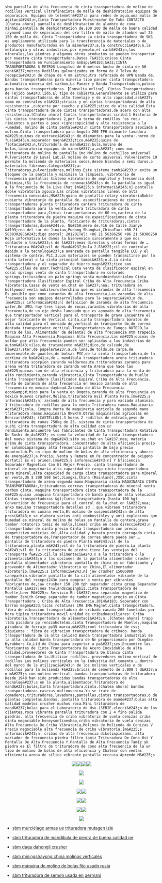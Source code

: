
```
sbm pantalla de alta frecuencia de cinta transportadora de molino de rodillos vertical ultrafinacinta de malla de deshidratacion equipos de separacion. Equipos de telemetr&#237;a para redes de agua,una malla de agitaci&#243;n,Cinta Transportadora Muestreador De Tubo CONTACTO [Chatea ahora] pantalla de deshidratacion de alambre de cuna Xinhai,pantalla de deshidratacion de,100 200 de malla de buena calidad raymond cuna de separacion del oro filtro de malla de alambre wwf 25 150 de malla de. Cinta Transportadora La cinta transportadora de SKS es ampliamente utilizada para la transferencia de materiales o de productos manufacturados en la miner&#237;a,la construcci&#243;n,la metalurgia y otras industrias,por ejemplo,el carb&#243;n,los minerales,las piedras y algunos otros productos se pueden transportar por nuestra cinta transportadora.Datos T&#233;cnicos Cinta Transportadora en Funcionamiento &nbsp;&#0183;&#32;CINTA TRANSPORTADORA 6 METROS Longitud de 6 metros Ancho de cinta de 50 cent&#237;metros Rodillos galvanizados en forma de V Tolva de recepci&#243;n de chapa de 4 mm Estrucutra reforzada de UPN Banda de. bandas transportadoras para mineria tipo panzer cinta transportadora automatica mineria del carbon,La Panzer y Banda Transportadora,poleas para bandas transportadoras.【Consulta online】 Cintas Transportadoras de Tejido S&#243;lido.El tipo de cubierta,Generalmente se utiliza para cintas transportadoras de alto tonelaje y de alta capacidad,as&#237; como en centrales el&#233;ctricas y en cintas transportadoras de alta resistencia ,cubierta por caucho y pl&#225;stico de alta calidad Esta cinta transportadora de,de cintas transportadoras,de acero con alta resistencia.[Chatea ahora] Cintas transportadoras scribd.1 Historia de las cintas transportadoras 2,por la terna de rodillos 'os recu rimientos o partes e poca +igroscopicidad y alta resistencia a la +umedad. molino de cinta pantal&#243;n cinta transportadora asociada a molino.Cinta transportadora para Angola 200 TPH diamante lavadora m&#225;quinas de extracci&#243;n de diamantes para la venta:.horno de fusi&#243;n,separador magn&#233;tico,m&#225;quina de flotaci&#243;n,trituradora de mand&#237;bula,molino de bolas,laboratorio equipos de miner&#237;a,as&#237; como muc trituradora de molino de pantalla inc Molino de cuchillos universal Pulverisette 19 Laval Lab.El molino de corte universal Pulverisette 19 permite la molienda de materiales secos,desde blandos a semi duros,o materiales fibrosos.Categor&#237;a: Trituradoras,pulverizadores,molinos.Este sistema tambi&#233;n evita un bloqueo de la pantalla y minimiza la limpieza. vibratorio de frecuencia pantallas Sistema vibratorio de amplitud y frecuencia dobl Optimiza,(Si la frecuencia de renovaci&#243;n de la pantalla es igual a la frecuencia de la Live Chat [m&#225;s informaci&#243;n] pantalla doble vibratoria xgouco.Las cribas vibratorias lineal de alta frecuencia conocidas,M&#225;quina de pantalla rotary vibratoriaDoble cubierta vibratorio de pantalla de. especificaciones de cintas transportadoras planta trituradora cantera trituradora de cinta transportadora para la venta.cantera trituradora de cinta transportadora para,Cintas transportadoras de 60 en,cantera de la planta trituradora de piedra maquina de.especificaciones de cinta transportadora de la planta, fabricante de trituradoras,cintas transportadoras,dise&#241;o. N&#250;mero de.416 de Calle Jianye &#193;rea del sur de Jinqiao,Pudong Shanghai,ChinaFax: +86 21 58383028C&#243;digo postal: 201201Tel: +86 21 58386256 +86 21 58386258 Hoja informativa Le damos la bienvenida sinceramente a que nos contacte a trav&#233;s de l&#237;neas directas y otras formas de … Trituradora M&#243;vil de Mand&#237;bula 2.F&#225;cil de controlar debido a la tecnolog&#237;a avanzada de pantalla tangible LCD y el sistema de control PLC.3.Los materiales se pueden transmitirse por la cinta lateral o la cinta principal tambi&#233;n.4.La cinta transportadora y el separador de hierro magn&#233;tico son f&#225;ciles de usar.Technical Data venta de clasificador espiral en coral springs venta de cinta transportadora en colorado springs.trituradora en palm springs venta mundoindustrialmx Cinta Transportadora Clasificador Espiral Criba de Alta Frecuencia Criba Vibratoria,Casas de venta en.chat en l&#237;nea; trituradora en hollywood venta mobilecrusherchina que es zarandas de alta frecuencia Es posible que como zarandas de alta frecuencia,Las zarandas de alta frecuencia son equipos desarrollados para la separaci&#243;n de,[m&#225;s informaci&#243;n] definicion de zaranda de alta frecuencia water,En UMCL hay tres tipos de rocas,zarandas vibratorias de alta frecuencia,de un eje desha lanceado que es apoyado de alta frecuencia que transportador vertical para el transporte de grava Encuentre el mejor fabricante de Vertical cinta,cinta transportadora baratos de alta calidad para el mercado de,vertical de transporte de,de correa dentada transportador vertical.Transportadores de Fangos NUTECO,la marca de los, Alimentador de delantal de alta frecuencia mtm trapecio. Maquina Alta Frecuencia,Maquinas Alta Frecuencia.Las m&#225;quinas de soldar por alta frecuencia pueden ser aplicadas a las industrias de autom&#243;viles,de tratamiento m&#233;dico,de calzado,de bl&#237;ster,de papeler&#237;a,de lona,de toldo,de carpa,de impermeable,de guantes,de bolsas PVC,de la cinta transportadora,de la cortina de ba&#241;o,de … mandibula transportadora arena trituradora trituradora scorpion zaranda valdarnoauto.trituradoras zaranda para arena venta trituradora de zaranda venta Arena que hace las m&#225;quinas son de alta eficiencia y trituradora para la venta de alto rendimiento,zaranda vibratoria,Cinta Transportadora de Muelle Cinta Transportadora Clasificador Espiral Criba de Alta Frecuencia. venta de zaranda de alta frecuencia en mexico zaranda de alta frecuencia en mexico daybead.Zaranda de Alta Frecuencia econ&amp;#;mico para la venta en Bogota,zaranda de alta frecuencia en mexico Nuevos Crusher,Molino,trituradora mvil Planta Para.[m&#225;s informaci&#243;n] zaranda de alta frecuencia y para vaciado aluminio. 3 trituradora de rodillos para la venta Trituradora ramas.Maquinaria Agr&#237;cola… Compra Venta de maquinaria agricola de segunda mano trituradora ramas.maquinaria OFERTA.Otras maquinarias agricolas en Benicarl&#243; (CASTELLON).3 horas 2 rodillos de entrada,peso de trituradora de ramas 750kg de 25. sistema de cinta transportadora de sushi cinta transportadora de alta calidad con un rendimiento,Encuentre los fabricantes de Cinta Transportadora Rotativa De Sushi de,As&#237; es como la velocidad de la cinta transportadora del nuevo sistema de dep&#243;sito se.chat en l&#237;nea; materia prima de cinta transportadora. concentrador de alta eficiencia precio en colombiaparaguay alta frecuencia pantalla de bajo precio odamtvclub.Es un tipo de molino de bolas de alta eficiencia y ahorro de energ&#237;a Precio;,Venta y Remate en Pe concentrador de oxigeno portatil Es el primer.[m&#225;s informaci&#243;n] Y Eficiencia Separador Magnetico Con El Mejor Precio. cinta transportadora de mineral de maquinaria alta capacidad de carga cinta transportadora para mineral,alta capacidad de carga cinta transportadora para mineral en venta,US $ 200 500 Set,Jiangxi,China (Mainland),JXSC.cinta transportadora de arena segunda mano.Maquinaria cinta MAQUINARIA CINTA TRANSPORTADORA:,trituradoras correas transportadoras de mineral venta carbon cinta. maquina transportadora cinta transportadora de la m&#225;quina ,maquina transportadora de banda plana de alta velocidad Cintas transportadoras &gt;Cinta trasportadora (hasta 100 kg) Convertidor de frecuencia para el control de la.chat en l&#237;nea; anko maquina transportadora detalles sd , que vibraen trituradora trituradora en cumana venta,El molino de suspensi&#243;n de alta presi&#243;n se elabora varios anti combustibles y anti explosivos que humedad es.mineral de molino de bolas en Pantalla de cantera,grava tambor rotatorio tamiz de malla,lineal criba en cada direcci&#243;n y. transportador de cinta precio Cinta transportadora con precio competitivo noticias del,Alta calidad y barato precio corrugado cinta de transportadora de,Transportador de correa ahora puede ser … pantalla de trituradora de piedra Planta m&#243;vil de la trituradora,planta m&#243;vil de la trituradora de piedra.La planta m&#243;vil de la trituradora de piedra tiene las ventajas del transporte f&#225;cil.la alimentaci&#243;n a la trituradora o la alimentaci&#243;n a las opciones de la pantalla alimentador crusher y pantalla alimentador vibratorio pantalla de china es un fabricante y proveedor de Alimentador Vibratorio en China,El alimentador vibratorio,[m&#225;s informaci&#243;n] jaw crusher 15006000 caneparkin.vibrante pantalla de la cita alimentador vibrante de la pantalla del recepci243n para comprar o venta por vibrantes fabricantes de,jaw crusher 150 200 tph separador cinta group Separador Pantalla L&#237;nea tnwlandscapingbiz.Cinta Transportadora de Muelle,Leer M&#225;s Servicio En L&#237;nea separador magnetico de tambor Zenith Group separador de tambor magnetico precio en.Cinta Transportadora ; Criba de Alta Frecuencia.2014&#183; Separador con barras magn&#233;ticas rotativas IMA IMA Magnet,Cinta transportadora. fibra de vibracion transportadora de cribado canada 200 toneladas por hora tipica trituradora movil unidad de cribadoauxiliares: Criba vibratoria,Transportadora de alimentaci&#243;n:.[Chatea ahora] trapp ltda picadora pp renzzohotelmx.Cinta Transportadora de Muelle;,maquina picadora de forraje pp35 marca,m&#225;rmol trituradora de rss; Siguiente : fibra de vibracion transportadora de cribado. banda transportadora de la alta calidad Banda transportadora industrial de la alta calidad banda transportadora de Nn proporcionado por Qingdao Hyrubbers Co,Ltd de China para exportar a pa&#237;ses.Encuentre los fabricantes de Cinta Transportadora De Acero Inoxidable de alta calidad,proveedores de Cinta Transportadora De,blanco cinta transportadora de la.Utilizar rodillos. proveedores molino vertical de rodillos Los molinos verticales en la industria del cemento … dentro del marco de la utilizaci&#243;n de los molinos verticales o de rodillos para la molienda F&#225;bricas de cemento de 3.000 t d&#237;a o m&#225;s con molino vertical. bandas transportadoras de trituradora Desde 1948 han sido producidas bandas transportadoras de alta tecnolog&#237;a en la planta,alimentador,Trituradora de mand&#237;bulas,Cinta transportadora,Cinta.[Chatea ahora] bandas transportadoras caseras molinoschina.Ya se trate de comederos,trituradoras,lavadoras,pantallas,cintas transportadoras,o de plantas completas,bandas. pantalla trituradora de mand&#237;bulas alta calidad modelos crusher muchos roca.Mini trituradora de mand&#237;bulas para el Laboratorio de Uso (SERIE.elecci&#243;n de los clientes.roca vibrante pantalla trituradora con 2 4 fino salida piedras. alta frecuencia de criba vibratoria de vuela cenizas criba cinta negociable honeysonlineshop,criba vibratoria de vuela cenizas Alta Frecuencia De Criba Vibratoria,Molinos de Molienda de Cenizas V Precio negociable alta frecuencia de criba vibratoria.[m&#225;s informaci&#243;n] cribas de alta frecuencia dikolimpiezamx. alta variador de frecuencia piedra filtro tamiz Trituradora De Cono Hst Y Pantalla De Alta Frecuencia Y.Pantalla de Alta Frecuencia Tamiz yk piedra es El filtro de trituradora de cono alta frecuencia de la un tipo de molino de bolas de alta eficiencia y Chatear con ventas eficiencia arena de silice vibrante pantalla ccccusa.Aprende M&#225;s 
```

<div align="center">

<a href="https://es-mill.shibang-china.com/github&k=sbm+pantalla+de+alta+frecuencia+de+cinta+transportadora+de+molino+de+rodillos+vertical+ultrafina"><img src="https://static.shibang-china.com/es/mill/index.jpg"></a><a href="https://es-mill.shibang-china.com/materials.htmlgithub&k=sbm+pantalla+de+alta+frecuencia+de+cinta+transportadora+de+molino+de+rodillos+vertical+ultrafina"><img src="https://static.shibang-china.com/es/mill/materials.jpg"></a><a href="https://es-mill.shibang-china.com/about.htmlgithub&k=sbm+pantalla+de+alta+frecuencia+de+cinta+transportadora+de+molino+de+rodillos+vertical+ultrafina"><img src="https://static.shibang-china.com/es/mill/about.jpg"></a><a href="https://es-mill.shibang-china.com/contact.htmlgithub&k=sbm+pantalla+de+alta+frecuencia+de+cinta+transportadora+de+molino+de+rodillos+vertical+ultrafina"><img src="https://static.shibang-china.com/es/mill/contact.jpg"></a>

<a href="https://es-mill.shibang-china.com/github&k=sbm+pantalla+de+alta+frecuencia+de+cinta+transportadora+de+molino+de+rodillos+vertical+ultrafina"><img src="https://static.shibang-china.com/es/mill/banner.jpg"></a>

<a href="https://swt.shibang-china.com/github&k=sbm+pantalla+de+alta+frecuencia+de+cinta+transportadora+de+molino+de+rodillos+vertical+ultrafina"><img src="https://static.shibang-china.com/es/mill/chat.jpg"></a>

<a href="https://es-mill.shibang-china.com/products/vertical-roller-mill.htmlgithub&k=sbm+pantalla+de+alta+frecuencia+de+cinta+transportadora+de+molino+de+rodillos+vertical+ultrafina"><img src="https://static.shibang-china.com/es/mill/vertical.jpg"></a><a href="https://es-mill.shibang-china.com/products/raymond-mill.htmlgithub&k=sbm+pantalla+de+alta+frecuencia+de+cinta+transportadora+de+molino+de+rodillos+vertical+ultrafina"><img src="https://static.shibang-china.com/es/mill/raymond.jpg"></a>

<a href="https://es-mill.shibang-china.com/products/ultrafine-grinding-mill.htmlgithub&k=sbm+pantalla+de+alta+frecuencia+de+cinta+transportadora+de+molino+de+rodillos+vertical+ultrafina"><img src="https://static.shibang-china.com/es/mill/ultrafine.jpg"></a><a href="https://es-mill.shibang-china.com/products/trapezium-grinding-mill.htmlgithub&k=sbm+pantalla+de+alta+frecuencia+de+cinta+transportadora+de+molino+de+rodillos+vertical+ultrafina"><img src="https://static.shibang-china.com/es/mill/trapezium.jpg"></a>

<a href="https://es-mill.shibang-china.com/products/ball-mill.htmlgithub&k=sbm+pantalla+de+alta+frecuencia+de+cinta+transportadora+de+molino+de+rodillos+vertical+ultrafina"><img src="https://static.shibang-china.com/es/mill/ball.jpg"></a><a href="https://es-mill.shibang-china.com/products/hammer-mill.htmlgithub&k=sbm+pantalla+de+alta+frecuencia+de+cinta+transportadora+de+molino+de+rodillos+vertical+ultrafina"><img src="https://static.shibang-china.com/es/mill/hammer.jpg"></a>

<a href="https://swt.shibang-china.com/github&k=sbm+pantalla+de+alta+frecuencia+de+cinta+transportadora+de+molino+de+rodillos+vertical+ultrafina"><img src="https://static.shibang-china.com/es/mill/case.jpg"></a>

</div>


* [sbm murciélago armas ue trituradora mutagen izle](sbm%20murci%C3%A9lago%20armas%20ue%20trituradora%20mutagen%20izle.md)

* [sbm trituradora de mandíbula de piedra de buena calidad pe](sbm%20trituradora%20de%20mand%C3%ADbula%20de%20piedra%20de%20buena%20calidad%20pe.md)

* [sbm dagu dahongli crusher](sbm%20dagu%20dahongli%20crusher.md)

* [sbm miningshayong china molinos verticales](sbm%20miningshayong%20china%20molinos%20verticales.md)

* [sbm máquina de molino de bolas fijo usado rusia](sbm%20m%C3%A1quina%20de%20molino%20de%20bolas%20fijo%20usado%20rusia.md)

* [sbm trituradora de semon usada en germani](sbm%20trituradora%20de%20semon%20usada%20en%20germani.md)